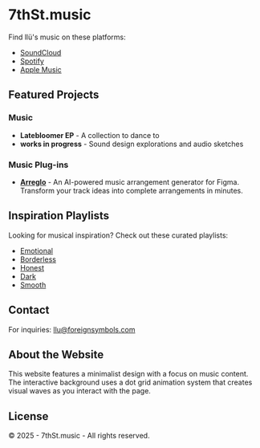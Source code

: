 # 7thSt.music

Find llü's music on these platforms:

- [SoundCloud](https://soundcloud.com/llu-official)
- [Spotify](https://open.spotify.com/artist/1t00W56dAWaTPJ7YcRwY91)
- [Apple Music](https://music.apple.com/us/artist/llü/1770530866)

## Featured Projects

### Music

- **Latebloomer EP** - A collection to dance to 
- **works in progress** - Sound design explorations and audio sketches

### Music Plug-ins

- **[Arreglo](https://arreglo.ai)** - An AI-powered music arrangement generator for Figma. Transform your track ideas into complete arrangements in minutes.

## Inspiration Playlists

Looking for musical inspiration? Check out these curated playlists:

- [Emotional](https://soundcloud.com/emotionalmusic)
- [Borderless](https://open.spotify.com/playlist/37i9dQZF1DWZJmo7mlltU6)
- [Honest](https://open.spotify.com/playlist/29jL3I7s8q3GABpw359UIo)
- [Dark](https://open.spotify.com/playlist/1cdTAxPUXieR9ZkcGKCleO)
- [Smooth](https://open.spotify.com/playlist/5KuWQUO3X0dGalovbeC6aX)

## Contact

For inquiries: [llu@foreignsymbols.com](mailto:llu@foreignsymbols.com)

## About the Website

This website features a minimalist design with a focus on music content. The interactive background uses a dot grid animation system that creates visual waves as you interact with the page.

## License

© 2025 - 7thSt.music - All rights reserved.
